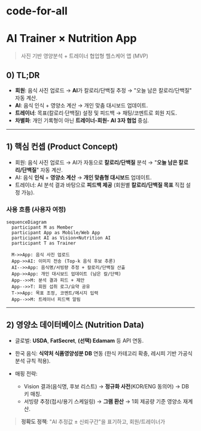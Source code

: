 # code-for-all

# AI Trainer × Nutrition App

> 사진 기반 영양분석 + 트레이너 협업형 헬스케어 앱 (MVP)

## 0) TL;DR

* **회원**: 음식 사진 업로드 → **AI**가 칼로리/단백질 추정 → "오늘 남은 칼로리/단백질" 자동 계산.
* **AI**: 음식 인식 + 영양소 계산 → 개인 맞춤 대시보드 업데이트.
* **트레이너**: 목표(칼로리·단백질) 설정 및 피드백 → 채팅/코멘트로 회원 지도.
* **차별화**: 개인 기록형이 아닌 **트레이너-회원- AI 3자 협업** 중심.

---

## 1) 핵심 컨셉 (Product Concept)

* 회원: 음식 사진 업로드 → AI가 자동으로 **칼로리/단백질** 분석 → "**오늘 남은 칼로리/단백질**" 자동 계산.
* AI: 음식 **인식** + **영양소 계산** → **개인 맞춤형 대시보드** 업데이트.
* 트레이너: AI 분석 결과 바탕으로 **피드백 제공** (회원별 **칼로리/단백질 목표** 직접 설정 가능).

### 사용 흐름 (사용자 여정)

```mermaid
sequenceDiagram
  participant M as Member
  participant App as Mobile/Web App
  participant AI as Vision+Nutrition AI
  participant T as Trainer

  M->>App: 음식 사진 업로드
  App->>AI: 이미지 전송 (Top-k 음식 후보 추론)
  AI-->>App: 음식명/서빙량 추정 + 칼로리/단백질 산출
  App->>App: 개인 대시보드 업데이트 (남은 칼/단백)
  App-->>M: 분석 결과 피드 + 제안
  App-->>T: 회원 섭취 로그/요약 공유
  T->>App: 목표 조정, 코멘트/메시지 입력
  App-->>M: 트레이너 피드백 알림
```

---

## 2) 영양소 데이터베이스 (Nutrition Data)

* 글로벌: **USDA**, **FatSecret**, **(선택) Edamam** 등 API 연동.
* 한국 음식: **식약처 식품영양성분 DB** 연동 (한식 카테고리 확충, 레시피 기반 가공식 분석 규칙 적용).
* 매핑 전략:

  * Vision 결과(음식명, 후보 리스트) → **정규화 사전**(KOR/ENG 동의어) → DB 키 매칭.
  * 서빙량 추정(접시/용기 스케일링) → **그램 환산** → 1회 제공량 기준 영양소 재계산.

> **정확도 정책**: "AI 추정값 ± 신뢰구간"을 표기하고, 회원/트레이너가


